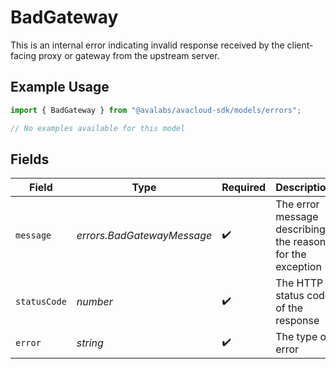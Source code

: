 # BadGateway

This is an internal error indicating invalid response 
      received by the client-facing proxy or gateway from the upstream server.

## Example Usage

```typescript
import { BadGateway } from "@avalabs/avacloud-sdk/models/errors";

// No examples available for this model
```

## Fields

| Field                                                     | Type                                                      | Required                                                  | Description                                               | Example                                                   |
| --------------------------------------------------------- | --------------------------------------------------------- | --------------------------------------------------------- | --------------------------------------------------------- | --------------------------------------------------------- |
| `message`                                                 | *errors.BadGatewayMessage*                                | :heavy_check_mark:                                        | The error message describing the reason for the exception |                                                           |
| `statusCode`                                              | *number*                                                  | :heavy_check_mark:                                        | The HTTP status code of the response                      | 502                                                       |
| `error`                                                   | *string*                                                  | :heavy_check_mark:                                        | The type of error                                         | Bad Gateway                                               |